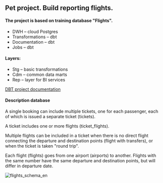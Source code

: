 ## Pet project. Build reporting flights.

#### The project is based on training database "Flights".
- DWH – cloud Postgres
- Transformations – dbt
- Documentation – dbt
- Jobs – dbt
#### Layers:
- Stg – basic transformations
- Cdm – common data marts
- Rep – layer for BI services

[DBT project documentation](https://zb975.us1.dbt.com/accounts/70403103945566/runs/70403122813601/docs/#!/model/model.dbt_flights.flights)

#### Description database
A single booking can include multiple tickets, one for each passenger, each of which is issued a separate ticket (tickets).

A ticket includes one or more flights (ticket_flights).

Multiple flights can be included in a ticket when there is no direct flight connecting the departure and destination points (flight with transfers), or when the ticket is taken "round trip".

Each flight (flights) goes from one airport (airports) to another. Flights with the same number have the same departure and destination points, but will differ in departure date.

![flights_schema_en](https://github.com/user-attachments/assets/750ecb13-340c-4aa5-b558-b0482f9077ee)

